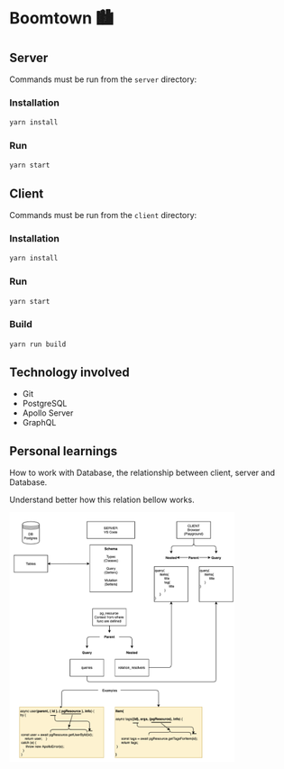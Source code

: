 # Boomtown 🏙

## Server

Commands must be run from the `server` directory:

### Installation

```bash
yarn install
```

### Run

```bash
yarn start
```

## Client

Commands must be run from the `client` directory:

### Installation

```bash
yarn install
```

### Run

```bash
yarn start
```

### Build

```bash
yarn run build
```

## Technology involved
* Git
* PostgreSQL
* Apollo Server
* GraphQL

## Personal learnings
How to work with Database, the relationship between client, server and Database.

Understand better how this relation bellow works.

<img src="./images/graphql diagram.png" alt="graphql diagram" width="400"/>

